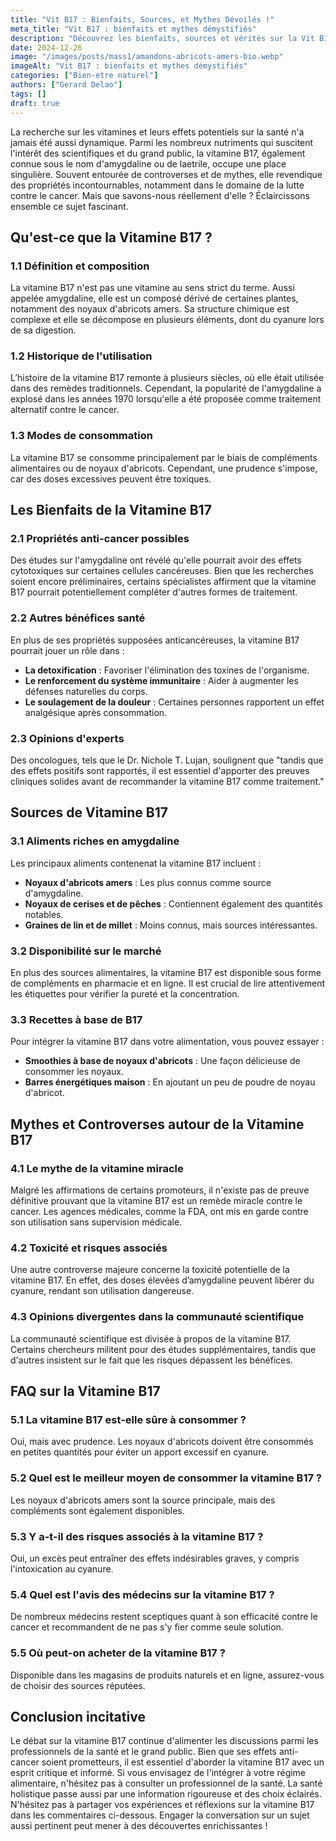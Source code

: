 ```yaml
---
title: "Vit B17 : Bienfaits, Sources, et Mythes Dévoilés !"
meta_title: "Vit B17 : bienfaits et mythes démystifiés"
description: "Découvrez les bienfaits, sources et vérités sur la Vit B17, un sujet controversé mais passionnant sur la santé."
date: 2024-12-26
image: "/images/posts/mass1/amandons-abricots-amers-bio.webp"
imageAlt: "Vit B17 : bienfaits et mythes démystifiés"
categories: ["Bien-etre naturel"]
authors: ["Gerard Delao"]
tags: []
draft: true
---
```


La recherche sur les vitamines et leurs effets potentiels sur la santé n'a jamais été aussi dynamique. Parmi les nombreux nutriments qui suscitent l'intérêt des scientifiques et du grand public, la vitamine B17, également connue sous le nom d'amygdaline ou de laetrile, occupe une place singulière. Souvent entourée de controverses et de mythes, elle revendique des propriétés incontournables, notamment dans le domaine de la lutte contre le cancer. Mais que savons-nous réellement d'elle ? Éclaircissons ensemble ce sujet fascinant.

## Qu'est-ce que la Vitamine B17 ?

### 1.1 Définition et composition

La vitamine B17 n'est pas une vitamine au sens strict du terme. Aussi appelée amygdaline, elle est un composé dérivé de certaines plantes, notamment des noyaux d'abricots amers. Sa structure chimique est complexe et elle se décompose en plusieurs éléments, dont du cyanure lors de sa digestion.

### 1.2 Historique de l'utilisation

L’histoire de la vitamine B17 remonte à plusieurs siècles, où elle était utilisée dans des remèdes traditionnels. Cependant, la popularité de l'amygdaline a explosé dans les années 1970 lorsqu'elle a été proposée comme traitement alternatif contre le cancer.

### 1.3 Modes de consommation

La vitamine B17 se consomme principalement par le biais de compléments alimentaires ou de noyaux d'abricots. Cependant, une prudence s'impose, car des doses excessives peuvent être toxiques.

## Les Bienfaits de la Vitamine B17

### 2.1 Propriétés anti-cancer possibles

Des études sur l'amygdaline ont révélé qu'elle pourrait avoir des effets cytotoxiques sur certaines cellules cancéreuses. Bien que les recherches soient encore préliminaires, certains spécialistes affirment que la vitamine B17 pourrait potentiellement compléter d'autres formes de traitement.

### 2.2 Autres bénéfices santé

En plus de ses propriétés supposées anticancéreuses, la vitamine B17 pourrait jouer un rôle dans :

- **La detoxification** : Favoriser l'élimination des toxines de l'organisme.
- **Le renforcement du système immunitaire** : Aider à augmenter les défenses naturelles du corps.
- **Le soulagement de la douleur** : Certaines personnes rapportent un effet analgésique après consommation.

### 2.3 Opinions d'experts

Des oncologues, tels que le Dr. Nichole T. Lujan, soulignent que "tandis que des effets positifs sont rapportés, il est essentiel d'apporter des preuves cliniques solides avant de recommander la vitamine B17 comme traitement."

## Sources de Vitamine B17

### 3.1 Aliments riches en amygdaline

Les principaux aliments contenenat la vitamine B17 incluent :

- **Noyaux d'abricots amers** : Les plus connus comme source d'amygdaline.
- **Noyaux de cerises et de pêches** : Contiennent également des quantités notables.
- **Graines de lin et de millet** : Moins connus, mais sources intéressantes.

### 3.2 Disponibilité sur le marché

En plus des sources alimentaires, la vitamine B17 est disponible sous forme de compléments en pharmacie et en ligne. Il est crucial de lire attentivement les étiquettes pour vérifier la pureté et la concentration.

### 3.3 Recettes à base de B17

Pour intégrer la vitamine B17 dans votre alimentation, vous pouvez essayer :

- **Smoothies à base de noyaux d'abricots** : Une façon délicieuse de consommer les noyaux.
- **Barres énergétiques maison** : En ajoutant un peu de poudre de noyau d'abricot.

## Mythes et Controverses autour de la Vitamine B17

### 4.1 Le mythe de la vitamine miracle

Malgré les affirmations de certains promoteurs, il n'existe pas de preuve définitive prouvant que la vitamine B17 est un remède miracle contre le cancer. Les agences médicales, comme la FDA, ont mis en garde contre son utilisation sans supervision médicale.

### 4.2 Toxicité et risques associés

Une autre controverse majeure concerne la toxicité potentielle de la vitamine B17. En effet, des doses élevées d’amygdaline peuvent libérer du cyanure, rendant son utilisation dangereuse.

### 4.3 Opinions divergentes dans la communauté scientifique

La communauté scientifique est divisée à propos de la vitamine B17. Certains chercheurs militent pour des études supplémentaires, tandis que d'autres insistent sur le fait que les risques dépassent les bénéfices.

## FAQ sur la Vitamine B17

### 5.1 La vitamine B17 est-elle sûre à consommer ?

Oui, mais avec prudence. Les noyaux d'abricots doivent être consommés en petites quantités pour éviter un apport excessif en cyanure.

### 5.2 Quel est le meilleur moyen de consommer la vitamine B17 ?

Les noyaux d'abricots amers sont la source principale, mais des compléments sont également disponibles.

### 5.3 Y a-t-il des risques associés à la vitamine B17 ?

Oui, un excès peut entraîner des effets indésirables graves, y compris l'intoxication au cyanure.

### 5.4 Quel est l'avis des médecins sur la vitamine B17 ?

De nombreux médecins restent sceptiques quant à son efficacité contre le cancer et recommandent de ne pas s'y fier comme seule solution.

### 5.5 Où peut-on acheter de la vitamine B17 ?

Disponible dans les magasins de produits naturels et en ligne, assurez-vous de choisir des sources réputées.

## Conclusion incitative

Le débat sur la vitamine B17 continue d'alimenter les discussions parmi les professionnels de la santé et le grand public. Bien que ses effets anti-cancer soient prometteurs, il est essentiel d'aborder la vitamine B17 avec un esprit critique et informé. Si vous envisagez de l'intégrer à votre régime alimentaire, n'hésitez pas à consulter un professionnel de la santé. La santé holistique passe aussi par une information rigoureuse et des choix éclairés. N'hésitez pas à partager vos expériences et réflexions sur la vitamine B17 dans les commentaires ci-dessous. Engager la conversation sur un sujet aussi pertinent peut mener à des découvertes enrichissantes !

